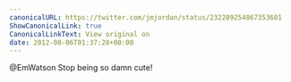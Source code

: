 ```yaml
---
canonicalURL: https://twitter.com/jmjordan/status/232289254867353601
ShowCanonicalLink: true
CanonicalLinkText: View original on
date: 2012-08-06T01:37:28+00:00
---
```

@EmWatson Stop being so damn cute!